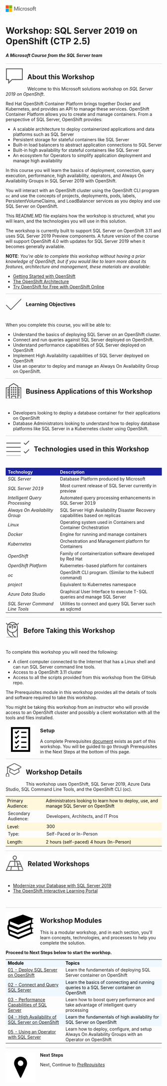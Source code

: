 
![](graphics/microsoftlogo.png)

# Workshop: SQL Server 2019 on OpenShift (CTP 2.5)

#### <i>A Microsoft Course from the SQL Server team</i>

<p style="border-bottom: 1px solid lightgrey;"></p>

<img style="float: left; margin: 0px 15px 15px 0px;" src="graphics/textbubble.png"> <h2>About this Workshop</h2>

Welcome to this Microsoft solutions workshop on *SQL Server 2019 on OpenShift*.

Red Hat OpenShift Container Platform brings together Docker and Kubernetes, and provides an API to manage these services. OpenShift Container Platform allows you to create and manage containers. From a perspective of SQL Server, OpenShift provides:

- A scalable architecture to deploy containerized applications and data platforms such as SQL Server
- Persistent storage for stateful containers like SQL Server
- Built-in load balancers to abstract application connections to SQL Server
- Built-in high availability for stateful containers like SQL Server
- An ecosystem for Operators to simplify application deployment and manage high availability

In this course you will learn the basics of deployment, connection, query execution, performance, high availability, operators, and Always On Availability Groups in SQL Server 2019 with OpenShift.

You will interact with an OpenShift cluster using the OpenShift CLI program `oc` and use the concepts of projects, deployments, pods, labels, PersistentVolumeClaims, and LoadBalancer services as you deploy and use SQL Server on OpenShift. 

This README.MD file explains how the workshop is structured, what you will learn, and the technologies you will use in this solution.

The workshop is currently built to support SQL Server on OpenShift 3.11 and uses SQL Server 2019 Preview components. A future version of the course will support OpenShift 4.0 with updates for SQL Server 2019 when it becomes generally available.

**NOTE**: *You're able to complete this workshop without having a prior knowledge of OpenShift, but if you would like to learn more about 
its features, architecture and management, these materials are available*:

- [Getting Started with OpenShift](https://docs.openshift.com/container-platform/3.11/getting_started/index.html)
- [The OpenShift Architecture](https://docs.openshift.com/container-platform/3.11/architecture/index.html)
- [Try OpenShift for Free with OpenShift Online](https://www.openshift.com/trial/)

<p style="border-bottom: 1px solid lightgrey;"></p>

<img style="float: left; margin: 0px 15px 15px 0px;" src="./graphics/checkmark.png"> <h3>Learning Objectives</h3>
<br>

When you complete this course, you will be able to:

- Understand the basics of deploying SQL Server on an OpenShift cluster.
- Connect and run queries against SQL Server deployed on OpenShift.
- Understand performance capabilities of SQL Server deployed on OpenShift
- Implement High Availability capabilities of SQL Server deployed on OpenShift
- Use an operator to deploy and manage an Always On Availability Group on OpenShift.

<p style="border-bottom: 1px solid lightgrey;"></p>
<img style="float: left; margin: 0px 15px 15px 0px;" src="./graphics/building1.png"> <h2>Business Applications of this Workshop</h2>

<br>

- Developers looking to deploy a database container for their applications on OpenShift
- Database Administrators looking to understand how to deploy database platforms like SQL Server in a Kubernetes cluster using OpenShift.<br>

<p style="border-bottom: 1px solid lightgrey;"></p>

<img style="float: left; margin: 0px 15px 15px 0px;" src="./graphics/listcheck.png"> <h2>Technologies used in this Workshop</h2>

<br>

 <table style="tr:nth-child(even) {background-color: #f2f2f2;}; text-align: left; display: table; border-collapse: collapse; border-spacing: 2px; border-color: gray;">

  <tr><th style="background-color: #1b20a1; color: white;">Technology</th> <th style="background-color: #1b20a1; color: white;">Description</th></tr>

  <tr><td><i>SQL Server</i></td><td>Database Platform produced by Microsoft</td></tr>
  <tr><td><i>SQL Server 2019</i></td><td>Most current release of SQL Server currently in preview</td></tr>
  <tr><td><i>Intelligent Query Processing</i></td><td>Automated query processing enhancements in SQL Server 2019</td></tr>
 <tr><td><i>Always On Availability Group</i></td><td>SQL Server High Availability Disaster Recovery capabilities based on replicas</i></td></tr>
  <tr><td><i>Linux</i></td><td>Operating system used in Containers and Container Orchestration</td></tr>
  <tr><td><i>Docker</i></td><td>Engine for running and manage containers</td></tr>
  <tr><td><i>Kubernetes</i></td><td>Orchestration and Management platform for Containers</td></tr>
  <tr><td><i>OpenShift<i></td><td>Family of containerization software developed by Red Hat</td></tr>
  <tr><td><i>OpenShift Platform<i></td><td>Kubernetes-based platform for containers</td></tr>
  <tr><td><i>oc</i></td><td>OpenShift CLI program. (Similar to the kubectl command)</td></tr>
  <tr><td><i>project</i></td><td>Equivalent to Kubernetes namespace</td></tr>
  <tr><td><i>Azure Data Studio<i></td><td>Graphical User Interface to execute T-SQL queries and manage SQL Server</td></tr>
  <tr><td><i>SQL Server Command Line Tools<i></td><td>Utilities to connect and query SQL Server such as sqlcmd</td></tr>

</table>

<p style="border-bottom: 1px solid lightgrey;"></p>

<img style="float: left; margin: 0px 15px 15px 0px;" src="./graphics/owl.png"> <h2>Before Taking this Workshop</h2>

<br>

To complete this workshop you will need the following:

- A client computer connected to the Internet that has a Linux shell and can run SQL Server command line tools.
- Access to a OpenShift 3.11 cluster
- Access to all the scripts provided from this workshop from the GitHub repo.

The Prerequisites module in this workshop provides all the details of tools and software required to take this workshop.

You might be taking this workshop from an instructor who will provide access to an OpenShift cluster and possibly a client workstation with all the tools and files installed.

<img style="float: left; margin: 0px 15px 15px 0px;" src="./graphics/bulletlist.png"> 
<h3>Setup</h3>

A complete Prerequisites [document](sqlonopenshift/00_Prereqs.md) exists as part of this workshop. You will be guided to go through Prerequisites in the Next Steps at the bottom of this page.

<p style="border-bottom: 1px solid lightgrey;"></p>

<img style="float: left; margin: 0px 15px 15px 0px;" src="./graphics/education1.png"> <h2>Workshop Details</h2>

This workshop uses OpenShift, SQL Server 2019, Azure Data Studio, SQL Command Line Tools, and the OpenShift CLI (oc).

<table style="tr:nth-child(even) {background-color: #f2f2f2;}; text-align: left; display: table; border-collapse: collapse; border-spacing: 5px; border-color: gray;">

  <tr><td style="background-color: Cornsilk; color: black; padding: 5px 5px;">Primary Audience:</td><td style="background-color: Cornsilk; color: black; padding: 5px 5px;">Administrators looking to learn how to deploy, use, and manage SQL Server on OpenShift</td></tr>
  <tr><td>Secondary Audience:</td><td> Developers, Architects, and IT Pros</td></tr>
  <tr><td style="background-color: Cornsilk; color: black; padding: 5px 5px;">Level: </td><td style="background-color: Cornsilk; color: black; padding: 5px 5px0;"> 300</td></tr>
  <tr><td>Type:</td><td>Self-Paced or In-Person</td></tr>
  <tr><td style="background-color: Cornsilk; color: black; padding: 5px 5px;">Length: </td><td style="background-color: Cornsilk; color: black; padding: 5px 5px;">2 hours (self-paced) 4 hours (In-Person)</td></tr>

</table>

<p style="border-bottom: 1px solid lightgrey;"></p>

<img style="float: left; margin: 0px 15px 15px 0px;" src="./graphics/pinmap.png"> <h2>Related Workshops</h2><br>

- [Modernize your Database with SQL Server 2019](https://github.com/Microsoft/sqlworkshops/tree/master/ModernizeYourDatabases2019)
- [The OpenShift Interactive Learning Portal](https://learn.openshift.com/)

<br>

<p style="border-bottom: 1px solid lightgrey;"></p>

<img style="float: left; margin: 0px 15px 15px 0px;" src="./graphics/bookpencil.png"> <h2>Workshop Modules</h2>

This is a modular workshop, and in each section, you'll learn concepts, technologies, and processes to help you complete the solution. 

**Proceed to Next Steps below to start the workhop.**
<table style="tr:nth-child(even) {background-color: #f2f2f2;}; text-align: left; display: table; border-collapse: collapse; border-spacing: 5px; border-color: gray;">

  <tr><td style="background-color: AliceBlue; color: black;"><b>Module</b></td><td style="background-color: AliceBlue; color: black;"><b>Topics</b></td></tr>

  <tr><td><a href="sqlonopenshift/01_Deploy.md" target="_blank">01 - Deploy SQL Server on OpenShift</a></td><td> Learn the fundamentals of deploying SQL Server container on OpenShift</td></tr>
  <tr><td style="background-color: AliceBlue; color: black;"><a href="sqlonopenshift/02_Query.md" target="_blank">02 - Connect and Query SQL Server</a> </td><td td style="background-color: AliceBlue; color: black;"> Learn the basics of connecting and running queries to a SQL Server container on OpenShift</td></tr>
  <tr><td><a href="sqlonopenshift/03_Performance.md" target="_blank">03 - Performance Capabilities of SQL Server</a></td><td> Learn how to boost query performance and take advantage of intelligent query processing</td></tr>
  <tr><td style="background-color: AliceBlue; color: black;"><a href="sqlonopenshift/04_HA.md" target="_blank">04 - High Availability of SQL Server on OpenShift</a> </td><td td style="background-color: AliceBlue; color: black;"> Learn the fundamentals of high availability for SQL Server on OpenShift</td></tr>  
  <tr><td><a href="sqlonopenshift/05_Operator.md" target="_blank">05 - Using an Operator with SQL Server </a></td><td> Learn how to deploy, configure, and setup Always On Availability Groups with an Operator on OpenShift</td></tr>
  <tr></tr>
  <tr></tr>

</table>

<p style="border-bottom: 1px solid lightgrey;"></p>

<p><img style="float: left; margin: 0px 15px 15px 0px;" src="./graphics/geopin.png"><b>Next Steps</b></p>
Next, Continue to <a href="sqlonopenshift/00_Prereqs.md" target="_blank"><i> PreRequisites</i></a>
